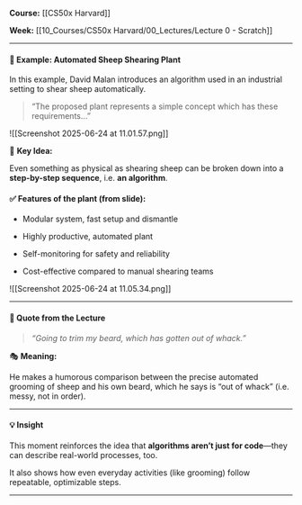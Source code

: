 **Course:** [[CS50x Harvard]]

**Week:** [[10_Courses/CS50x Harvard/00_Lectures/Lecture 0 - Scratch]]

---

#### **📄 Example: Automated Sheep Shearing Plant**

  

In this example, David Malan introduces an algorithm used in an industrial setting to shear sheep automatically.

  

> “The proposed plant represents a simple concept which has these requirements…”

  ![[Screenshot 2025-06-24 at 11.01.57.png]]

🧠 **Key Idea:**

Even something as physical as shearing sheep can be broken down into a **step-by-step sequence**, i.e. **an algorithm**.

  

#### **✅ Features of the plant (from slide):**

- Modular system, fast setup and dismantle
    
- Highly productive, automated plant
    
- Self-monitoring for safety and reliability
    
- Cost-effective compared to manual shearing teams
    

![[Screenshot 2025-06-24 at 11.05.34.png]]

---

#### **💬 Quote from the Lecture**

  

> _“Going to trim my beard, which has gotten out of whack.”_

  

🎭 **Meaning:**

He makes a humorous comparison between the precise automated grooming of sheep and his own beard, which he says is “out of whack” (i.e. messy, not in order).

---

#### **💡 Insight**

  

This moment reinforces the idea that **algorithms aren’t just for code**—they can describe real-world processes, too.

It also shows how even everyday activities (like grooming) follow repeatable, optimizable steps.

---
